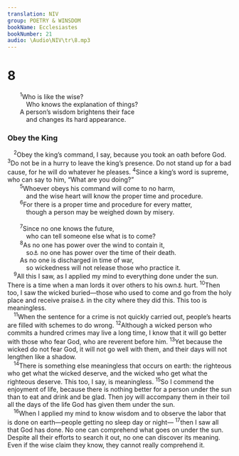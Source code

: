 ```yaml
---
translation: NIV
group: POETRY & WINSDOM
bookName: Ecclesiastes 
bookNumber: 21
audio: \Audio\NIV\tr\8.mp3
---
```


<div class="title"><h1>8</h1></div>
<span class="verse tr_8_1">  <sup>1</sup>Who is like the wise? <br/>   Who knows the explanation of things? <br/>  A person’s wisdom brightens their face <br/>   and changes its hard appearance. <br/></span>
<div class="title"><h3>Obey the King </h3></div>
<span class="verse tr_8_2"> <sup>2</sup>Obey the king’s command, I say, because you took an oath before God. </span>
<span class="verse tr_8_3"><sup>3</sup>Do not be in a hurry to leave the king’s presence. Do not stand up for a bad cause, for he will do whatever he pleases. </span>
<span class="verse tr_8_4"><sup>4</sup>Since a king’s word is supreme, who can say to him, “What are you doing?” <br/></span>
<span class="verse tr_8_5">  <sup>5</sup>Whoever obeys his command will come to no harm, <br/>   and the wise heart will know the proper time and procedure. <br/></span>
<span class="verse tr_8_6">  <sup>6</sup>For there is a proper time and procedure for every matter, <br/>   though a person may be weighed down by misery. <br/><br/></span>
<span class="verse tr_8_7">  <sup>7</sup>Since no one knows the future, <br/>   who can tell someone else what is to come? <br/></span>
<span class="verse tr_8_8">  <sup>8</sup>As no one has power over the wind to contain it, <br/>   so<a data-toggle="tooltip" data-placement="bottom" title="Or over the human spirit to retain it, / and so">⚓</a> no one has power over the time of their death. <br/>  As no one is discharged in time of war, <br/>   so wickedness will not release those who practice it. <br/></span>
<span class="verse tr_8_9"> <sup>9</sup>All this I saw, as I applied my mind to everything done under the sun. There is a time when a man lords it over others to his own<a data-toggle="tooltip" data-placement="bottom" title="Or to their">⚓</a> hurt. </span>
<span class="verse tr_8_10"><sup>10</sup>Then too, I saw the wicked buried—those who used to come and go from the holy place and receive praise<a data-toggle="tooltip" data-placement="bottom" title="Some Hebrew manuscripts and Septuagint (Aquila); most Hebrew manuscripts and are forgotten">⚓</a> in the city where they did this. This too is meaningless. <br/></span>
<span class="verse tr_8_11"> <sup>11</sup>When the sentence for a crime is not quickly carried out, people’s hearts are filled with schemes to do wrong. </span>
<span class="verse tr_8_12"><sup>12</sup>Although a wicked person who commits a hundred crimes may live a long time, I know that it will go better with those who fear God, who are reverent before him. </span>
<span class="verse tr_8_13"><sup>13</sup>Yet because the wicked do not fear God, it will not go well with them, and their days will not lengthen like a shadow. <br/></span>
<span class="verse tr_8_14"> <sup>14</sup>There is something else meaningless that occurs on earth: the righteous who get what the wicked deserve, and the wicked who get what the righteous deserve. This too, I say, is meaningless. </span>
<span class="verse tr_8_15"><sup>15</sup>So I commend the enjoyment of life, because there is nothing better for a person under the sun than to eat and drink and be glad. Then joy will accompany them in their toil all the days of the life God has given them under the sun. <br/></span>
<span class="verse tr_8_16"> <sup>16</sup>When I applied my mind to know wisdom and to observe the labor that is done on earth—people getting no sleep day or night— </span>
<span class="verse tr_8_17"><sup>17</sup>then I saw all that God has done. No one can comprehend what goes on under the sun. Despite all their efforts to search it out, no one can discover its meaning. Even if the wise claim they know, they cannot really comprehend it. <br/></span>
